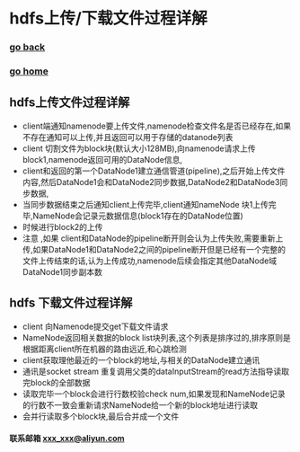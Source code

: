 # hdfs上传/下载文件过程详解 
### [go back](/hdfs.md)      
### [go home](../README.md)     
## hdfs上传文件过程详解
+ client端通知namenode要上传文件,namenode检查文件名是否已经存在,如果不存在通知可以上传,并且返回可以用于存储的datanode列表
+ client 切割文件为block块(默认大小128MB),向namenode请求上传block1,namenode返回可用的DataNode信息,
+ client和返回的第一个DataNode1建立通信管道(pipeline),之后开始上传文件内容,然后DataNode1会和DataNode2同步数据,DataNode2和DataNode3同步数据,
+ 当同步数据结束之后通知client上传完毕,client通知nameNode 块1上传完毕,NameNode会记录元数据信息(block1存在的DataNode位置)
+ 时候进行block2的上传
+ 注意 ,如果 client和DataNode的pipeline断开则会认为上传失败,需要重新上传,如果DataNode1和DataNode2之间的pipeline断开但是已经有一个完整的文件上传结束的话,认为上传成功,namenode后续会指定其他DataNode域DataNode1同步副本数
## hdfs 下载文件过程详解
+ client 向Namenode提交get下载文件请求
+ NameNode返回相关数据的block list块列表,这个列表是排序过的,排序原则是根据距离client所在机器的路由远近,和心跳检测
+ client获取理他最近的一个block的地址,与相关的DataNode建立通讯
+ 通讯是socket stream 重复调用父类的dataInputStream的read方法指导读取完block的全部数据
+ 读取完毕一个block会进行行数校验check num,如果发现和NameNode记录的行数不一致会重新请求NameNode给一个新的block地址进行读取
+ 会并行读取多个block块,最后合并成一个文件

#### 联系邮箱 xxx_xxx@aliyun.com